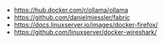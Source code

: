 - https://hub.docker.com/r/ollama/ollama
- https://github.com/danielmiessler/fabric
- https://docs.linuxserver.io/images/docker-firefox/
- https://github.com/linuxserver/docker-wireshark/